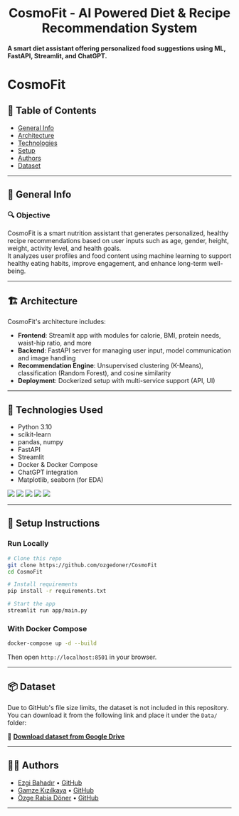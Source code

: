 
<h1 align="center">CosmoFit - AI Powered Diet & Recipe Recommendation System</h1>

  <h4>A smart diet assistant offering personalized food suggestions using ML, FastAPI, Streamlit, and ChatGPT.</h4>
</div>

# CosmoFit

## :bookmark_tabs: Table of Contents
* [General Info](#general-info)
* [Architecture](#architecture)
* [Technologies](#technologies)
* [Setup](#setup)
* [Authors](#authors)
* [Dataset](#dataset)

---

## :scroll: General Info

### 🔍 Objective

CosmoFit is a smart nutrition assistant that generates personalized, healthy recipe recommendations based on user inputs such as age, gender, height, weight, activity level, and health goals.  
It analyzes user profiles and food content using machine learning to support healthy eating habits, improve engagement, and enhance long-term well-being.

---

## 🏗️ Architecture

CosmoFit's architecture includes:

- **Frontend**: Streamlit app with modules for calorie, BMI, protein needs, waist-hip ratio, and more
- **Backend**: FastAPI server for managing user input, model communication and image handling
- **Recommendation Engine**: Unsupervised clustering (K-Means), classification (Random Forest), and cosine similarity
- **Deployment**: Dockerized setup with multi-service support (API, UI)



---

## 🔧 Technologies Used

- Python 3.10
- scikit-learn
- pandas, numpy
- FastAPI
- Streamlit
- Docker & Docker Compose
- ChatGPT integration
- Matplotlib, seaborn (for EDA)

![](https://img.icons8.com/color/48/null/python--v1.png)
![](https://img.icons8.com/color/48/null/numpy.png)
![](https://img.icons8.com/color/48/null/pandas.png)
![](https://img.icons8.com/color/48/streamlit.png)
![](https://img.icons8.com/color/48/fastapi.png)

---

## :whale: Setup Instructions

### Run Locally

```bash
# Clone this repo
git clone https://github.com/ozgedoner/CosmoFit
cd CosmoFit

# Install requirements
pip install -r requirements.txt

# Start the app
streamlit run app/main.py
```

### With Docker Compose

```bash
docker-compose up -d --build
```
Then open `http://localhost:8501` in your browser.

---

## 📦 Dataset

Due to GitHub's file size limits, the dataset is not included in this repository.  
You can download it from the following link and place it under the `Data/` folder:

🔗 **[Download dataset from Google Drive](https://drive.google.com/file/d/1CaP8rNXXjRpfLoH__2-LPPjyk-qKAYi_/view?usp=share_link)**

---

## 👩‍💻 Authors

- [Ezgi Bahadır](https://www.linkedin.com/in/ezgi-bahad%C4%B1r-49a9601b9/) • [GitHub](https://github.com/ezgi-bhdr)
- [Gamze Kızılkaya](https://www.linkedin.com/in/gamze-k%C4%B1z%C4%B1lkaya-02481616b/) • [GitHub](https://github.com/KIZILKAYA538)
- [Özge Rabia Döner](https://www.linkedin.com/in/ozgerabiadoner/) • [GitHub](https://github.com/ozgedoner)

---
